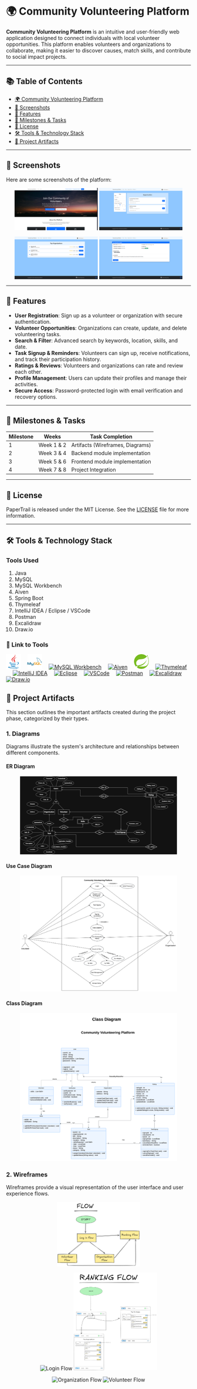 # 🌍 Community Volunteering Platform

**Community Volunteering Platform** is an intuitive and user-friendly web application designed to connect individuals with local volunteer opportunities. This platform enables volunteers and organizations to collaborate, making it easier to discover causes, match skills, and contribute to social impact projects.

---

## 📚 Table of Contents

- [🌍 Community Volunteering Platform](#-community-volunteering-platform)
- [📸 Screenshots](#-screenshots)
- [🚀 Features](#-features)
- [📅 Milestones & Tasks](#-milestones--tasks)
- [📜 License](#-license)
- [🛠️ Tools & Technology Stack](#%EF%B8%8F-tools--technology-stack)
- [📜 Project Artifacts](#-project-artifacts)

---

## 📸 Screenshots

Here are some screenshots of the platform:

<p align="center">
  <img src="./preview/homepage.png" alt="Homepage" width="45%">
  <img src="./preview/opportunities.png" alt="Volunteer Opportunities" width="45%">
</p>

<p align="center">
  <img src="./preview/rankings.png" alt="Rankings" width="45%">
  <img src="./preview/tasksignup.png" alt="Task Signup" width="45%">
</p>

---

## 🚀 Features

- **User Registration**: Sign up as a volunteer or organization with secure authentication.
- **Volunteer Opportunities**: Organizations can create, update, and delete volunteering tasks.
- **Search & Filter**: Advanced search by keywords, location, skills, and date.
- **Task Signup & Reminders**: Volunteers can sign up, receive notifications, and track their participation history.
- **Ratings & Reviews**: Volunteers and organizations can rate and review each other.
- **Profile Management**: Users can update their profiles and manage their activities.
- **Secure Access**: Password-protected login with email verification and recovery options.

---

## 📅 Milestones & Tasks

| Milestone  | Weeks       | Task Completion                  |
|------------|------------|----------------------------------|
| 1          | Week 1 & 2  | Artifacts (Wireframes, Diagrams) |
| 2          | Week 3 & 4  | Backend module implementation   |
| 3          | Week 5 & 6  | Frontend module implementation  |
| 4          | Week 7 & 8  | Project Integration             |

---

## 📜 License
PaperTrail is released under the MIT License. See the [LICENSE](./LICENSE) file for more information.

---

## 🛠️ Tools & Technology Stack  

### Tools Used  
  <ol>
    <li>Java</li>
    <li>MySQL</li>
    <li>MySQL Workbench</li>
    <li>Aiven</li>
    <li>Spring Boot</li>
    <li>Thymeleaf</li>
    <li>IntelliJ IDEA / Eclipse / VSCode</li>
    <li>Postman</li>
    <li>Excalidraw</li>
    <li>Draw.io</li>
  </ol>

### 🔗 Link to Tools  
<p align="left">
<a href="https://www.java.com/en/" target="_blank" rel="noreferrer"> <img src="https://raw.githubusercontent.com/devicons/devicon/master/icons/java/java-original.svg" alt="Java" width="40" height="40"/></a>&emsp;
<a href="https://www.mysql.com/" target="_blank" rel="noreferrer"> <img src="https://raw.githubusercontent.com/devicons/devicon/master/icons/mysql/mysql-original-wordmark.svg" alt="MySQL" width="40" height="40"/></a>&emsp;
<a href="https://www.mysql.com/products/workbench/" target="_blank" rel="noreferrer"> <img src="https://img.utdstc.com/icon/f6f/11c/f6f11c75fda63dd454fa5db9610a77cfd6752be4db11010f2e4252551a4abccd:200" alt="MySQL Workbench" width="40" height="40"/></a>&emsp;
<a href="https://aiven.io/" target="_blank" rel="noreferrer"> <img src="https://help.lenses.io/quickstart/managed-kafka/images/aiven/logo.png" alt="Aiven" width="40" height="40"/></a>&emsp;
<a href="https://spring.io/projects/spring-boot" target="_blank" rel="noreferrer"> <img src="https://raw.githubusercontent.com/devicons/devicon/master/icons/spring/spring-original.svg" alt="Spring Boot" width="40" height="40"/></a>&emsp;
<a href="https://www.thymeleaf.org/" target="_blank" rel="noreferrer"> <img src="https://www.thymeleaf.org/images/thymeleaf.png" alt="Thymeleaf" width="40" height="40"/></a>&emsp;
<a href="https://www.jetbrains.com/idea/" target="_blank" rel="noreferrer"> <img src="https://upload.wikimedia.org/wikipedia/commons/thumb/e/ef/JetBrains_IntelliJ_IDEA_Product_Icon.svg/1200px-JetBrains_IntelliJ_IDEA_Product_Icon.svg.png" alt="IntelliJ IDEA" width="40" height="40"/></a>&emsp;
<a href="https://www.eclipse.org/" target="_blank" rel="noreferrer"> <img src="https://www.cdnlogo.com/logos/e/57/eclipse.svg" alt="Eclipse" width="40" height="40"/></a>&emsp;
<a href="https://code.visualstudio.com/" target="_blank" rel="noreferrer"> <img src="https://www.vectorlogo.zone/logos/visualstudio_code/visualstudio_code-icon.svg" alt="VSCode" width="40" height="40"/></a>&emsp;
<a href="https://www.postman.com/" target="_blank" rel="noreferrer"> <img src="https://www.vectorlogo.zone/logos/getpostman/getpostman-icon.svg" alt="Postman" width="40" height="40"/></a>&emsp;
<a href="https://excalidraw.com/" target="_blank" rel="noreferrer"> <img src="https://images.g2crowd.com/uploads/product/image/large_detail/large_detail_4faa9d4c43f2c79f9bee4a0ac10bd9ec/excalidraw.png" alt="Excalidraw" width="40" height="40"/></a>&emsp;
<a href="https://www.diagrams.net/" target="_blank" rel="noreferrer"> <img src="https://upload.wikimedia.org/wikipedia/commons/thumb/3/3e/Diagrams.net_Logo.svg/1024px-Diagrams.net_Logo.svg.png" alt="Draw.io" width="40" height="40"/></a>&emsp;
</p>



## 📜 Project Artifacts

This section outlines the important artifacts created during the project phase, categorized by their types.

### 1. Diagrams
Diagrams illustrate the system's architecture and relationships between different components.

#### ER Diagram
<p align="center">
  <img src="./artifacts/erdiagram/erdiagram.png" alt="ER Diagram" width="85%">
</p>

#### Use Case Diagram
<p align="center">
  <img src="./artifacts/usecasediagram/usecasediagram.png" alt="Use Case Diagram" width="85%">
</p>

#### Class Diagram
<p align="center">
  <img src="./artifacts/classdiagram/classdiagram.png" alt="Class Diagram" width="85%">
</p>

### 2. Wireframes
Wireframes provide a visual representation of the user interface and user experience flows.

<p align="center">
  <img src="./artifacts/wireframe/totalflow.png" alt="Wireframe Total Flow" width="45%">
</p>

<p align="center">
  <img src="./artifacts/wireframe/loginflow.png" alt="Login Flow" width="45%">
  <img src="./artifacts/wireframe/rankingflow.png" alt="Rankings Flow" width="45%">
</p>

<p align="center">
  <img src="./artifacts/wireframe/organizationflow.png" alt="Organization Flow" width="45%">
  <img src="./artifacts/wireframe/volunteerflow.png" alt="Volunteer Flow" width="45%">
</p>
